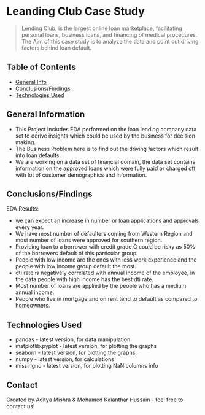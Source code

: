 # Leanding Club Case Study
> Lending Club, is the largest online loan marketplace, facilitating personal loans, business loans, and financing of medical procedures.
> The Aim of this case study is to analyze the data and point out driving factors behind loan default.


## Table of Contents
* [General Info](#general-information)
* [Conclusions/Findings](#conclusions/findings)
* [Technologies Used](#technologies-used)

<!-- You can include any other section that is pertinent to your problem -->

## General Information
- This Project Includes EDA performed on the loan lending company data set to derive insights which could be used by the business for decision making.
- The Business Problem here is to find out the driving factors which result into loan defaults.
- We are working on a data set of financial domain, the data set contains information on the approved loans which were fully paid or charged off with lot of customer demographics and information.

<!-- You don't have to answer all the questions - just the ones relevant to your project. -->

## Conclusions/Findings
EDA Results:
- we can expect an increase in number or loan applications and approvals every year.
- We have most number of defaulters coming from Western Region and most number of loans were approved for southern region.
- Providing loan to a borrower with credit grade G could be risky as 50% of the borrowers default of this particular group.
- People with low income are the ones with less work experience and the people with low income group default the most.
- dti rate is negatively correlated with annual income of the employee, in the data people with high income has the best dti rate.
- Most number of loans are applied by the people who has a medium annual income.
- People who live in mortgage and on rent tend to default as compared to homeowners.

<!-- You don't have to answer all the questions - just the ones relevant to your project. -->


## Technologies Used
- pandas - latest version, for data manipulation
- matplotlib.pyplot - latest version, for plotting the graphs
- seaborn - latest version, for plotting the graphs
- numpy - latest version, for calculations
- missingno - latest version, for plotting NaN columns info

<!-- As the libraries versions keep on changing, it is recommended to mention the version of library used in this project -->

## Contact
Created by Aditya Mishra & Mohamed Kalanthar Hussain - feel free to contact us!



<!-- Optional -->
<!-- ## License -->
<!-- This project is open source and available under the [... License](). -->

<!-- You don't have to include all sections - just the one's relevant to your project -->
